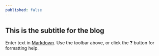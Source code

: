```yaml
---
published: false
---
```

## This is the subtitle for the blog

Enter text in [Markdown](http://daringfireball.net/projects/markdown/). Use the toolbar above, or click the **?** button for formatting help.
